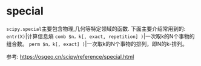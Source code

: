 # special


`scipy.special`主要包含物理,几何等特定领域的函数.
下面主要介绍常用到的:
`entr(X)`|计算信息熵
`comb $n，k[, exact, repetition] )`|一次取k的N个事物的组合数。
`perm $n，k[, exact] )`|一次取k的N个事物的排列，即N的k-排列。

参考:
https://osgeo.cn/scipy/reference/special.html